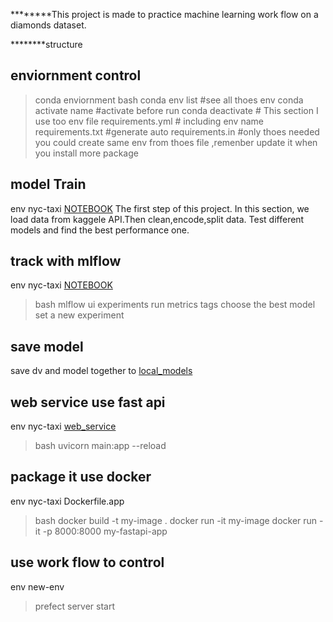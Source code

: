 ********This project is made to practice machine learning work flow on a diamonds dataset.


********structure 


## enviornment control
> conda enviornment 
bash
conda env list #see all thoes env
conda activate name #activate before run 
conda deactivate #
This section I use too env 
>file
requirements.yml  # including env name 
requirements.txt  #generate auto
requirements.in   #only thoes needed
you could create same env from thoes file ,remenber update it when you install more package 


## model Train 
env nyc-taxi
[NOTEBOOK](.\Final_project\MAIN.ipynb)
The first step of this project. In this section, we load data from kaggele API.Then clean,encode,split data.
Test different models and find the best performance one.

## track with mlflow
env nyc-taxi
[NOTEBOOK](.\Final_project\MAIN.ipynb)
>bash mlflow ui
experiments run metrics tags
choose the best model set a new experiment

## save model 
save dv and model together to [local_models](.\Final_project\web_service\local_models)


## web service use fast api
env nyc-taxi
[web_service](.\Final_project\web_service)
>bash uvicorn main:app --reload

## package it use docker
env nyc-taxi
Dockerfile.app
>bash docker build -t my-image .
>      docker run -it my-image
docker run -it -p 8000:8000 my-fastapi-app

## use work flow to control
env new-env
>prefect server start




